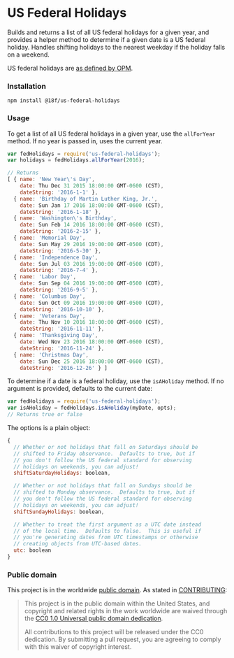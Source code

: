 # US Federal Holidays

Builds and returns a list of all US federal holidays for a given year, and provides a helper method to determine if a given date is a US federal holiday. Handles shifting holidays to the nearest weekday if the holiday falls on a weekend.

US federal holidays are [as defined by OPM](https://www.opm.gov/fedhol/).

### Installation

```
npm install @18f/us-federal-holidays
```

### Usage

To get a list of all US federal holidays in a given year, use the `allForYear` method. If no year is passed in, uses the current year.

```javascript
var fedHolidays = require('us-federal-holidays');
var holidays = fedHolidays.allForYear(2016);

// Returns
[ { name: 'New Year\'s Day',
    date: Thu Dec 31 2015 18:00:00 GMT-0600 (CST),
    dateString: '2016-1-1' },
  { name: 'Birthday of Martin Luther King, Jr.',
    date: Sun Jan 17 2016 18:00:00 GMT-0600 (CST),
    dateString: '2016-1-18' },
  { name: 'Washington\'s Birthday',
    date: Sun Feb 14 2016 18:00:00 GMT-0600 (CST),
    dateString: '2016-2-15' },
  { name: 'Memorial Day',
    date: Sun May 29 2016 19:00:00 GMT-0500 (CDT),
    dateString: '2016-5-30' },
  { name: 'Independence Day',
    date: Sun Jul 03 2016 19:00:00 GMT-0500 (CDT),
    dateString: '2016-7-4' },
  { name: 'Labor Day',
    date: Sun Sep 04 2016 19:00:00 GMT-0500 (CDT),
    dateString: '2016-9-5' },
  { name: 'Columbus Day',
    date: Sun Oct 09 2016 19:00:00 GMT-0500 (CDT),
    dateString: '2016-10-10' },
  { name: 'Veterans Day',
    date: Thu Nov 10 2016 18:00:00 GMT-0600 (CST),
    dateString: '2016-11-11' },
  { name: 'Thanksgiving Day',
    date: Wed Nov 23 2016 18:00:00 GMT-0600 (CST),
    dateString: '2016-11-24' },
  { name: 'Christmas Day',
    date: Sun Dec 25 2016 18:00:00 GMT-0600 (CST),
    dateString: '2016-12-26' } ]
```

To determine if a date is a federal holiday, use the `isAHoliday` method. If no argument is provided, defaults to the current date:

```javascript
var fedHolidays = require('us-federal-holidays');
var isAHoliday = fedHolidays.isAHoliday(myDate, opts);
// Returns true or false
```

The options is a plain object:

```javascript
{
  // Whether or not holidays that fall on Saturdays should be
  // shifted to Friday observance.  Defaults to true, but if
  // you don't follow the US federal standard for observing
  // holidays on weekends, you can adjust!
  shiftSaturdayHolidays: boolean,

  // Whether or not holidays that fall on Sundays should be
  // shifted to Monday observance.  Defaults to true, but if
  // you don't follow the US federal standard for observing
  // holidays on weekends, you can adjust!
  shiftSundayHolidays: boolean,

  // Whether to treat the first argument as a UTC date instead
  // of the local time.  Defaults to false.  This is useful if
  // you're generating dates from UTC timestamps or otherwise
  // creating objects from UTC-based dates.
  utc: boolean
}
```

### Public domain

This project is in the worldwide [public domain](LICENSE.md). As stated in [CONTRIBUTING](CONTRIBUTING.md):

> This project is in the public domain within the United States, and copyright and related rights in the work worldwide are waived through the [CC0 1.0 Universal public domain dedication](https://creativecommons.org/publicdomain/zero/1.0/).
>
> All contributions to this project will be released under the CC0 dedication. By submitting a pull request, you are agreeing to comply with this waiver of copyright interest.
